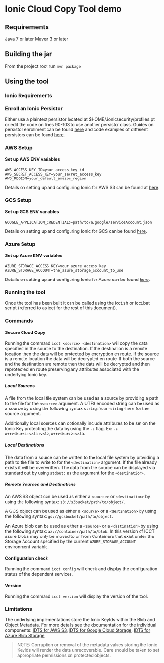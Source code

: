 # Ionic Cloud Copy Tool demo

## Requirements

Java 7 or later
Maven 3 or later

## Building the jar

From the project root run `mvn package`

## Using the tool

### Ionic Requirements

### Enroll an Ionic Persistor

Either use a plaintext persistor located at $HOME/.ionicsecurity/profiles.pt or edit the code on lines 90-103 to use another persistor class. Guides on persistor enrollment can be found [here](https://dev.ionic.com/getting-started/create-ionic-profile) and code examples of different persistors can be found [here](https://github.com/IonicDev/samples/tree/master/java).

### AWS Setup

#### Set up AWS ENV variables

`AWS_ACCESS_KEY_ID=your_access_key_id`
`AWS_SECRET_ACCESS_KEY=your_secret_access_key`
`AWS_REGION=your_default_amazon_region`

Details on setting up and configuring Ionic for AWS S3 can be found at [here](https://dev.ionic.com/integrations/aws-s3/setup).

### GCS Setup

#### Set up GCS ENV variables

`GOOGLE_APPLICATION_CREDENTIALS=path/to/a/google/serviceAccount.json`

Details on setting up and configuring Ionic for GCS can be found [here](https://dev.ionic.com/integrations/ipcs-gcs/setup).

### Azure Setup

#### Set up Azure ENV variables

`AZURE_STORAGE_ACCESS_KEY=your_azure_access_key`
`AZURE_STORAGE_ACCOUNT=the_azure_storage_account_to_use`

Details on setting up and configuring Ionic for Azure can be found [here](https://dev.ionic.com/integrations/idts-azure-sdk/tasks/setup).

### Running the tool

Once the tool has been built it can be called using the icct.sh or icct.bat script (referred to as icct for the rest of this document).

### Commands

#### Secure Cloud Copy

Running the command `icct <source> <destination>` will copy the data specified in the source to the destination. If the destination is a remote location then the data will be protected by encryption en route. If the source is a remote location the data will be decrypted en route. If both the source and the destination are remote then the data will be decrypted and then reprotected en route preserving any attributes associated with the underlying Ionic key.

##### Local Sources

A file from the local file system can be used as a source by providing a path to the file for the `<source>` argument.
A UTF8 encoded string can be used as a source by using the following syntax `string:Your-string-here` for the source argument.

Additionally local sources can optionally include attributes to be set on the Ionic Key protecting the data by using the `-a` flag. Ex: `-a attribute1:val1:val2,attribute2:val3`.

##### Local Destinations

The data from a source can be written to the local file system by providing a path to the file to write to for the `<destination>` argument. If the file already exists it will be overwritten.
The data from the source can be displayed via standard out by using `stdout:` as the argument for the `<destination>`.

##### Remote Sources and Destinations

An AWS S3 object can be used as either a `<source>` or `<destination>` by using the following syntax: `s3://s3bucket/path/to/object/`.

A GCS object can be used as either a `<source>` or a `<destination>` by using the following syntax: `gs://gcsbucket/path/to/object`.

An Azure blob can be used as either a `<source>` or a `<destination>` by using the following syntax: `az://container/path/to/blob`.
In this version of ICCT azure blobs may only be moved to or from Containers that exist under the Storage Account specified by the current `AZURE_STORAGE_ACCOUNT` environment variable.

#### Configuration check

Running the command `icct config` will check and display the configuration status of the dependent services.

#### Version

Running the command `icct version` will display the version of the tool.

### Limitations

The underlying implementations store the Ionic KeyIds within the Blob and Object Metadata. For more details see the documentation for the individual components:
[IDTS for AWS S3](https://dev.ionic.com/integrations/aws-s3), [IDTS for Google Cloud Storage](https://dev.ionic.com/integrations/ipcs-gcs), [IDTS for Azure Blob Storage](https://dev.ionic.com/integrations/idts-azure-sdk/)
> NOTE: Corruption or removal of the metadata values storing the Ionic KeyIds will render the data unrecoverable. Care should be taken to set appropriate permissions on protected objects.
